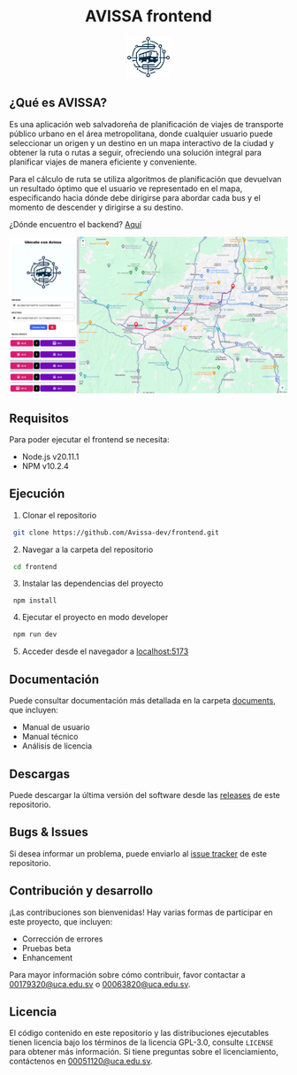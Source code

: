 <div align="center">
  <h1 align="center">AVISSA frontend</h1>
  <img src="./documents/static/logo.png" alt="Logo" width="80">
</div>

## ¿Qué es AVISSA?
Es una aplicación web salvadoreña de planificación de viajes de transporte público urbano en el área metropolitana, donde cualquier usuario puede seleccionar un origen y un destino en un mapa interactivo de la ciudad y obtener la ruta o rutas a seguir, ofreciendo una solución integral para planificar viajes de manera eficiente y conveniente.

Para el cálculo de ruta se utiliza algoritmos de planificación que devuelvan un resultado óptimo que el usuario ve representado en el mapa, especificando hacia dónde debe dirigirse para abordar cada bus y el momento de descender y dirigirse a su destino.

¿Dónde encuentro el backend? [Aquí](https://github.com/Avissa-dev/backend)

![](documents/static/front_example.png)

## Requisitos

Para poder ejecutar el frontend se necesita:

- Node.js v20.11.1
- NPM v10.2.4

## Ejecución

1. Clonar el repositorio
```bash
 git clone https://github.com/Avissa-dev/frontend.git
```
2. Navegar a la carpeta del repositorio
```bash
 cd frontend
```
3. Instalar las dependencias del proyecto
```console
 npm install
```
4. Ejecutar el proyecto en modo developer
```bash
 npm run dev
```
5. Acceder desde el navegador a [localhost:5173](http://localhost:5173)

## Documentación

Puede consultar documentación más detallada en la carpeta [documents](https://github.com/Avissa-dev/frontend/tree/main/documents), que incluyen:

- Manual de usuario
- Manual técnico
- Análisis de licencia

## Descargas

Puede descargar la última versión del software desde las [releases](https://github.com/Avissa-dev/frontend/releases) de este repositorio.

## Bugs & Issues

Si desea informar un problema, puede enviarlo al [issue tracker](https://github.com/Avissa-dev/frontend/issues) de este repositorio.

## Contribución y desarrollo

¡Las contribuciones son bienvenidas! Hay varias formas de participar en este proyecto, que incluyen:

- Corrección de errores
- Pruebas beta
- Enhancement

Para mayor información sobre cómo contribuir, favor contactar a [00179320@uca.edu.sv](mailto:00179320@uca.edu.sv) o [00063820@uca.edu.sv](mailto:00063820@uca.edu.sv).

## Licencia

El código contenido en este repositorio y las distribuciones ejecutables tienen licencia bajo los términos de la licencia GPL-3.0, consulte `LICENSE` para obtener más información. Si tiene preguntas sobre el licenciamiento, contáctenos en [00051120@uca.edu.sv](mailto:00051120@uca.edu.sv).